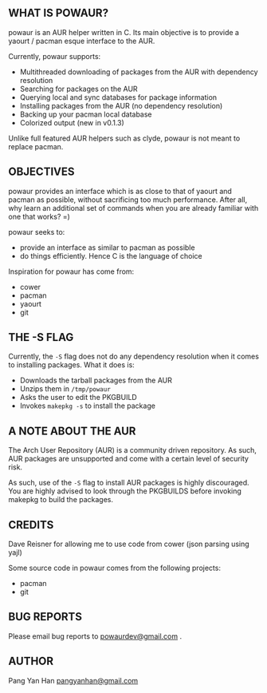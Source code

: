 WHAT IS POWAUR?
---------------

powaur is an AUR helper written in C. Its main objective is to provide
a yaourt / pacman esque interface to the AUR.

Currently, powaur supports:

- Multithreaded downloading of packages from the AUR with dependency resolution
- Searching for packages on the AUR
- Querying local and sync databases for package information
- Installing packages from the AUR (no dependency resolution)
- Backing up your pacman local database
- Colorized output (new in v0.1.3)

Unlike full featured AUR helpers such as clyde, powaur is not meant to
replace pacman.


OBJECTIVES
----------

powaur provides an interface which is as close to that of yaourt and pacman
as possible, without sacrificing too much performance. After all, why learn
an additional set of commands when you are already familiar with one that
works? =)

powaur seeks to:

- provide an interface as similar to pacman as possible
- do things efficiently. Hence C is the language of choice


Inspiration for powaur has come from:

- cower
- pacman
- yaourt
- git


THE -S FLAG
-----------

Currently, the `-S` flag does not do any dependency resolution when it comes
to installing packages. What it does is:

- Downloads the tarball packages from the AUR
- Unzips them in `/tmp/powaur`
- Asks the user to edit the PKGBUILD
- Invokes `makepkg -s` to install the package


A NOTE ABOUT THE AUR
--------------------

The Arch User Repository (AUR) is a community driven repository. As such,
AUR packages are unsupported and come with a certain level of security risk.

As such, use of the `-S` flag to install AUR packages is highly discouraged.
You are highly advised to look through the PKGBUILDS before invoking makepkg
to build the packages.


CREDITS
------

Dave Reisner for allowing me to use code from cower (json parsing using yajl)

Some source code in powaur comes from the following projects:

- pacman
- git


BUG REPORTS
-----------

Please email bug reports to powaurdev@gmail.com .


AUTHOR
------

Pang Yan Han <pangyanhan@gmail.com>
